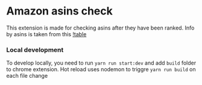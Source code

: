 # Amazon asins check
This extension is made for checking asins after they have been ranked. Info by asins is taken from this [!table](https://rollun.net/AmazonMsinRidCheck)
### Local development

To develop locally, you need to run ```yarn run start:dev``` and add ```build``` folder to chrome extension.
Hot reload uses nodemon to triggre ```yarn run build``` on each file change
